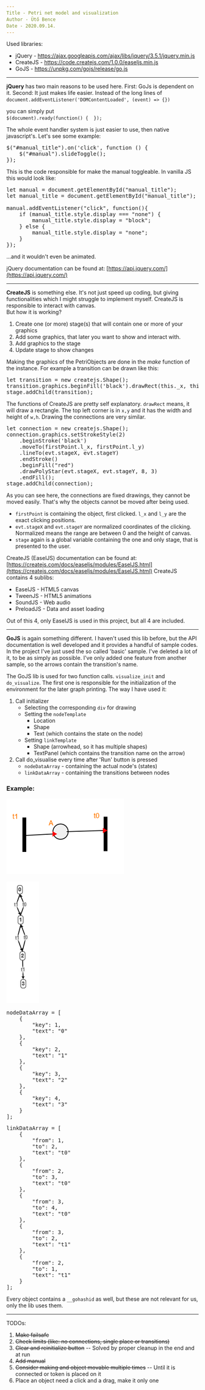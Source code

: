 ```yaml
---
Title - Petri net model and visualization  
Author - Ütő Bence  
Date - 2020.09.14.
---
```


Used libraries: 
 - jQuery - https://ajax.googleapis.com/ajax/libs/jquery/3.5.1/jquery.min.js
 - CreateJS - https://code.createjs.com/1.0.0/easeljs.min.js
 - GoJS - https://unpkg.com/gojs/release/go.js

---

**jQuery** has two main reasons to be used here. First: GoJs is dependent on it. Second: It just makes life easier.
Instead of the long lines of \
`document.addEventListener('DOMContentLoaded', (event) => {})` 

you can simply put \
`$(document).ready(function() {  });` 

The whole event handler system is just easier to use, then native javascript's.
Let's see some example:
<pre>
$("#manual_title").on('click', function () { 
    $("#manual").slideToggle();
});
</pre>
This is the code responsible for make the manual toggleable. In vanilla JS this would look like:
<pre>
let manual = document.getElementById("manual_title");
let manual_title = document.getElementById("manual_title");

manual.addEventListener("click", function(){    
    if (manual_title.style.display === "none") {
        manual_title.style.display = "block";
    } else {
        manual_title.style.display = "none";
    }
});
</pre>
...and it wouldn't even be animated. 

jQuery documentation can be found at: [https://api.jquery.com/](https://api.jquery.com/)

---

**CreateJS** is something else. It's not just speed up coding, but giving functionalities
which I might struggle to implement myself. CreateJS is responsible to interact with canvas. \
But how it is working?
 1. Create one (or more) stage(s) that will contain one or more of your graphics
 1. Add some graphics, that later you want to show and interact with.
 1. Add graphics to the stage
 1. Update stage to show changes
 
Making the graphics of the PetriObjects are done in the *make* function of the instance.
For example a transition can be drawn like this:
<pre>
let transition = new createjs.Shape();
transition.graphics.beginFill('black').drawRect(this._x, this._y, this._h, this._w);
stage.addChild(transition);
</pre>
The functions of CreateJS are pretty self explanatory. `drawRect` means, it will draw
a rectangle. The top left corner is in `x,y` and it has the width and height of `w,h`.
Drawing the connections are very similar.
<pre>
let connection = new createjs.Shape();
connection.graphics.setStrokeStyle(2)
    .beginStroke('black')
    .moveTo(firstPoint.l_x, firstPoint.l_y)
    .lineTo(evt.stageX, evt.stageY)
    .endStroke()
    .beginFill("red")
    .drawPolyStar(evt.stageX, evt.stageY, 8, 3)
    .endFill();
stage.addChild(connection);
</pre>
As you can see here, the connections are fixed drawings, they cannot be moved easily. 
That's why the objects cannot be moved after being used. 

 - `firstPoint` is containing the object, first clicked. `l_x` and `l_y` are the exact clicking positions.
 - `evt.stageX` and `evt.stageY` are normalized coordinates of the clicking. Normalized
means the range are between 0 and the height of canvas.
 - `stage` again is a global variable containing the one and only stage, that is presented to the user.

CreateJS (EaselJS) documentation can be found at: [https://createjs.com/docs/easeljs/modules/EaselJS.html](https://createjs.com/docs/easeljs/modules/EaselJS.html)
CreateJS contains 4 sublibs: 
 - EaselJS - HTML5 canvas
 - TweenJS - HTML5 animations
 - SoundJS - Web audio
 - PreloadJS - Data and asset loading 
 
Out of this 4, only EaselJS is used in this project, but all 4 are included.

---

**GoJS** is again something different. I haven't used this lib before, but the API documentation
is well developed and it provides a handful of sample codes. In the project I've just used the 
so called 'basic' sample. I've deleted a lot of it, to be as simply as possible. I've only
added one feature from another sample, so the arrows contain the transition's name.

The GoJS lib is used for two function calls. `visualize_init` and `do_visualize`.
The first one is responsible for the initialization of the environment for the later graph
printing. The way I have used it:
 1. Call initializer
    - Selecting the corresponding `div` for drawing
    - Setting the `nodeTemplate`
        - Location
        - Shape
        - Text (which contains the state on the node)
    - Setting `linkTemplate`
        - Shape (arrowhead, so it has multiple shapes)
        - TextPanel (which contains the transition name on the arrow)
 1. Call do_visualise every time after 'Run' button is pressed
    - `nodeDataArray` - containing the actual node's (states)
    - `linkDataArray` - containing the transitions between nodes

### Example:

![Petri net](imgs/1.png) <br> <br>
![Reachability model](imgs/2.png)

<pre>
nodeDataArray = [
    {
        "key": 1,
        "text": "0"
    },
    {
        "key": 2,
        "text": "1"
    },
    {
        "key": 3,
        "text": "2"
    },
    {
        "key": 4,
        "text": "3"
    }
];
</pre>
<pre>
linkDataArray = [
    {
        "from": 1,
        "to": 2,
        "text": "t0"
    },
    {
        "from": 2,
        "to": 3,
        "text": "t0"
    },
    {
        "from": 3,
        "to": 4,
        "text": "t0"
    },
    {
        "from": 3,
        "to": 2,
        "text": "t1"
    },
    {
        "from": 2,
        "to": 1,
        "text": "t1"
    }
];
</pre>

Every object contains a `__gohashid` as well, but these are not relevant for us, only the 
lib uses them.

---

TODOs:
 1. ~~Make failsafe~~
 1. ~~Check limits (like: no connections, single place or transitions)~~
 1. ~~Clear and reinitialize button~~ -- Solved by proper cleanup in the end and at run
 1. ~~Add manual~~ 
 1. ~~Consider making and object movable multiple times~~ -- Until it is connected or token is placed on it
 1. Place an object need a click and a drag, make it only one 

